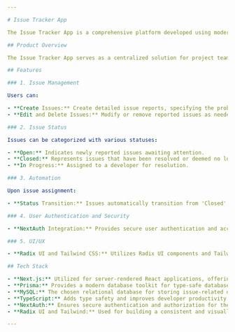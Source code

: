 ```yaml
---

# Issue Tracker App

The Issue Tracker App is a comprehensive platform developed using modern technologies like Next.js, Prisma, MySQL, TypeScript, NextAuth, Radix UI, and Tailwind CSS. It is designed to streamline issue reporting, management, and resolution for various projects.

## Product Overview

The Issue Tracker App serves as a centralized solution for project teams or individuals to efficiently report, monitor, and resolve issues or bugs encountered during the development or execution of their projects. By combining a user-friendly interface with powerful features, it aims to enhance collaboration and expedite issue resolution.

## Features

### 1. Issue Management

Users can:

- **Create Issues:** Create detailed issue reports, specifying the problem, associated project, and relevant details.
- **Edit and Delete Issues:** Modify or remove reported issues as needed.

### 2. Issue Status

Issues can be categorized with various statuses:

- **Open:** Indicates newly reported issues awaiting attention.
- **Closed:** Represents issues that have been resolved or deemed no longer relevant.
- **In Progress:** Assigned to a developer for resolution.

### 3. Automation

Upon issue assignment:

- **Status Transition:** Issues automatically transition from 'Closed' to 'In Progress' when assigned to a developer. This feature streamlines the workflow and promptly alerts the developer about issues that need attention.

### 4. User Authentication and Security

- **NextAuth Integration:** Provides secure user authentication and access control to ensure data privacy and security.

### 5. UI/UX

- **Radix UI and Tailwind CSS:** Utilizes Radix UI components and Tailwind CSS for a clean, responsive, and aesthetically pleasing user interface, ensuring a seamless user experience.

## Tech Stack

- **Next.js:** Utilized for server-rendered React applications, offering high performance and SEO-friendly solutions.
- **Prisma:** Provides a modern database toolkit for type-safe database access, facilitating efficient data management.
- **MySQL:** The chosen relational database for storing issue-related data.
- **TypeScript:** Adds type safety and improves developer productivity.
- **NextAuth:** Ensures secure authentication and authorization for the application.
- **Radix UI and Tailwind:** Used for building a consistent and visually appealing user interface.

---
```


